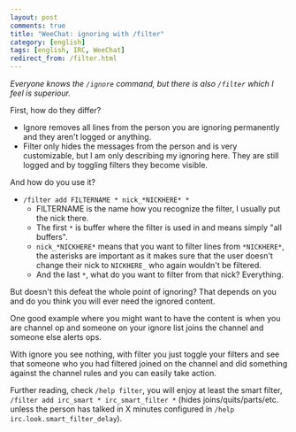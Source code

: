 ```yaml
---
layout: post
comments: true
title: "WeeChat: ignoring with /filter"
category: [english]
tags: [english, IRC, WeeChat]
redirect_from: /filter.html
---
```


*Everyone knows the `/ignore` command, but there is also `/filter` which
I feel is superiour.*

First, how do they differ?
* Ignore removes all lines from the person you are ignoring permanently and
  they aren't logged or anything.
* Filter only hides the messages from the person and is very customizable,
  but I am only describing my ignoring here. They are still logged and
  by toggling filters they become visible.

And how do you use it? 
* `/filter add FILTERNAME * nick_*NICKHERE* *`
    * FILTERNAME is the name how you recognize the filter, I usually put
      the nick there.
    * The first `*` is buffer where the filter is used in and means simply
      "all buffers".
    * `nick_*NICKHERE*` means that you want to filter lines from
      `*NICKHERE*`, the asterisks are important as it makes sure that the
      user doesn't change their nick to `NICKHERE_` who again wouldn't be
      filtered.
    * And the last `*`, what do you want to filter from that nick?
      Everything.

But doesn't this defeat the whole point of ignoring? That depends on you
and do you think you will ever need the ignored content.

One good example where you might want to have the content is when you are
channel op and someone on your ignore list joins the channel and someone
else alerts ops.

With ignore you see nothing, with filter you just toggle your filters and
see that someone who you had filtered joined on the channel and did
something against the channel rules and you can easily take action.

Further reading, check `/help filter`, you will enjoy at least
the smart filter, `/filter add irc_smart * irc_smart_filter *` (hides
joins/quits/parts/etc. unless the person has talked in X minutes configured
in `/help irc.look.smart_filter_delay`).
